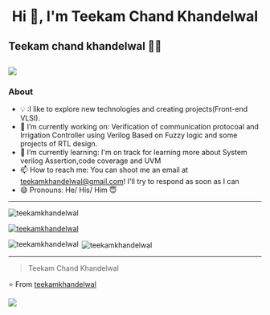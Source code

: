 
<!--
**teekamkhandelwal/teekamkhandelwal** is a ✨ _special_ ✨ repository because its `README.md` (this file) appears on your GitHub profile.

Here are some ideas to get you started:

- 🔭 I’m currently working on ...
- 🌱 I’m currently learning ...
- 👯 I’m looking to collaborate on ...
- 🤔 I’m looking for help with ...
- 💬 Ask me about ...
- 📫 How to reach me: ...
- 😄 Pronouns: ...
- ⚡ Fun fact: ...
-->

<h1 align="center">Hi 👋, I'm Teekam Chand Khandelwal</h1> 

## Teekam chand khandelwal 👨‍💻 
 <a href="https://www.linkedin.com/in/teekam-chand-k-1640a2155/"><img src="https://img.shields.io/badge/in-Teekam%20Chand%20Khandelwal-blue"/></a>
---------------------------------------------------------------------------------------------------------------------------------------------------------------------------------
### About

- 💡 :I like to explore new technologies and creating  projects(Front-end VLSI).
- 🔭 I’m currently working on: Verification of communication protocoal and Irrigation Controller using Verilog Based on Fuzzy logic and some projects of RTL design.
- 🌱 I’m currently learning: I'm on track for learning more about System verilog Assertion,code coverage and UVM 
- 📫 How to reach me: You can shoot me an email at teekamkhandelwal@gmail.com! I'll try to respond as soon as I can
- 😄 Pronouns: He/ His/ Him 😇


---------------------------------------------------------------------------------------------------------------------------------------------------------------------------------



<p align="left"> <img src="https://komarev.com/ghpvc/?username=teekamkhandelwal&label=Profile%20views&color=0e75b6&style=flat" alt="teekamkhandelwal" /> </p>

<p align="left"> <a href="https://github.com/ryo-ma/github-profile-trophy"><img src="https://github-profile-trophy.vercel.app/?username=teekamkhandelwal" alt="teekamkhandelwal" /></a> </p>


<p><img align="left" src="https://github-readme-stats.vercel.app/api/top-langs?username=teekamkhandelwal&show_icons=true&locale=en&layout=compact" alt="teekamkhandelwal" /></p>

<p>&nbsp;<img align="center" src="https://github-readme-stats.vercel.app/api?username=teekamkhandelwal&show_icons=true&locale=en" alt="teekamkhandelwal" /></p>





---------------------------------------------------------------------------------------------------------------------------------------------------------------------------------
> Teekam Chand Khandelwal

⭐️ From [teekamkhandelwal](https://github.com/teekamkhandelwal)

<a href="https://github.com/teekamkhandelwal"><img src="https://img.shields.io/github/followers/teekamkhandelwal?style=social"/></a>

